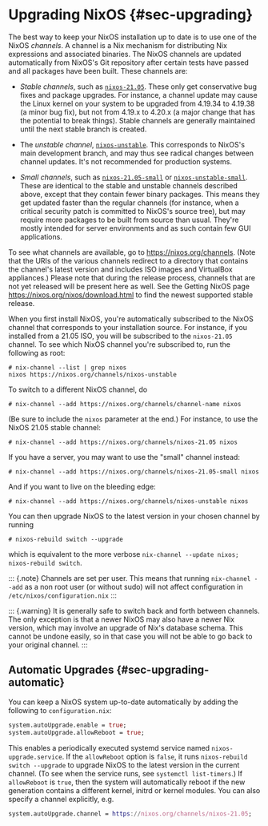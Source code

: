 # Upgrading NixOS {#sec-upgrading}

The best way to keep your NixOS installation up to date is to use one of
the NixOS *channels*. A channel is a Nix mechanism for distributing Nix
expressions and associated binaries. The NixOS channels are updated
automatically from NixOS's Git repository after certain tests have
passed and all packages have been built. These channels are:

-   *Stable channels*, such as [`nixos-21.05`](https://nixos.org/channels/nixos-21.05).
    These only get conservative bug fixes and package upgrades. For
    instance, a channel update may cause the Linux kernel on your system
    to be upgraded from 4.19.34 to 4.19.38 (a minor bug fix), but not
    from 4.19.x to 4.20.x (a major change that has the potential to break things).
    Stable channels are generally maintained until the next stable
    branch is created.

-   The *unstable channel*, [`nixos-unstable`](https://nixos.org/channels/nixos-unstable).
    This corresponds to NixOS's main development branch, and may thus see
    radical changes between channel updates. It's not recommended for
    production systems.

-   *Small channels*, such as [`nixos-21.05-small`](https://nixos.org/channels/nixos-21.05-small)
    or [`nixos-unstable-small`](https://nixos.org/channels/nixos-unstable-small).
    These are identical to the stable and unstable channels described above,
    except that they contain fewer binary packages. This means they get updated
    faster than the regular channels (for instance, when a critical security patch
    is committed to NixOS's source tree), but may require more packages to be
    built from source than usual. They're mostly intended for server environments
    and as such contain few GUI applications.

To see what channels are available, go to <https://nixos.org/channels>.
(Note that the URIs of the various channels redirect to a directory that
contains the channel's latest version and includes ISO images and
VirtualBox appliances.) Please note that during the release process,
channels that are not yet released will be present here as well. See the
Getting NixOS page <https://nixos.org/nixos/download.html> to find the
newest supported stable release.

When you first install NixOS, you're automatically subscribed to the
NixOS channel that corresponds to your installation source. For
instance, if you installed from a 21.05 ISO, you will be subscribed to
the `nixos-21.05` channel. To see which NixOS channel you're subscribed
to, run the following as root:

```ShellSession
# nix-channel --list | grep nixos
nixos https://nixos.org/channels/nixos-unstable
```

To switch to a different NixOS channel, do

```ShellSession
# nix-channel --add https://nixos.org/channels/channel-name nixos
```

(Be sure to include the `nixos` parameter at the end.) For instance, to
use the NixOS 21.05 stable channel:

```ShellSession
# nix-channel --add https://nixos.org/channels/nixos-21.05 nixos
```

If you have a server, you may want to use the "small" channel instead:

```ShellSession
# nix-channel --add https://nixos.org/channels/nixos-21.05-small nixos
```

And if you want to live on the bleeding edge:

```ShellSession
# nix-channel --add https://nixos.org/channels/nixos-unstable nixos
```

You can then upgrade NixOS to the latest version in your chosen channel
by running

```ShellSession
# nixos-rebuild switch --upgrade
```

which is equivalent to the more verbose `nix-channel --update nixos; nixos-rebuild switch`.

::: {.note}
Channels are set per user. This means that running `nix-channel --add`
as a non root user (or without sudo) will not affect
configuration in `/etc/nixos/configuration.nix`
:::

::: {.warning}
It is generally safe to switch back and forth between channels. The only
exception is that a newer NixOS may also have a newer Nix version, which
may involve an upgrade of Nix's database schema. This cannot be undone
easily, so in that case you will not be able to go back to your original
channel.
:::

## Automatic Upgrades {#sec-upgrading-automatic}

You can keep a NixOS system up-to-date automatically by adding the
following to `configuration.nix`:

```nix
system.autoUpgrade.enable = true;
system.autoUpgrade.allowReboot = true;
```

This enables a periodically executed systemd service named
`nixos-upgrade.service`. If the `allowReboot` option is `false`, it runs
`nixos-rebuild switch --upgrade` to upgrade NixOS to the latest version
in the current channel. (To see when the service runs, see `systemctl list-timers`.)
If `allowReboot` is `true`, then the system will automatically reboot if
the new generation contains a different kernel, initrd or kernel
modules. You can also specify a channel explicitly, e.g.

```nix
system.autoUpgrade.channel = https://nixos.org/channels/nixos-21.05;
```
